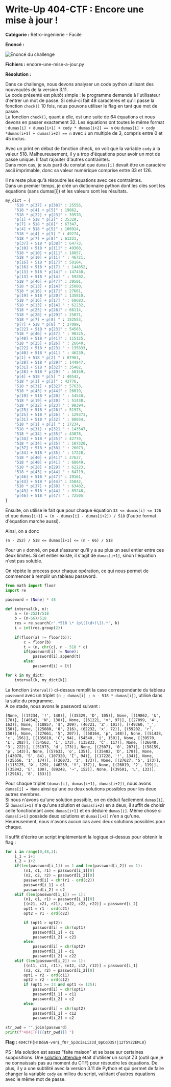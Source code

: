 # Write-Up 404-CTF : Encore une mise à jour !

__Catégorie :__ Rétro-ingénierie - Facile

**Enoncé :**

![Enoncé du challenge](images/enonce.png)

**Fichiers :** encore-une-mise-a-jour.py

**Résolution :**

Dans ce challenge, nous devons analyser un code python utilisant des nouveautés de la version 3.11.  
Le code présenté est plutôt simple : le programme demande à l'utilisateur d'entrer un mot de passe. Si celui-ci fait 48 caractères et qu'il passe la fonction `check()` 10 fois, nous pouvons utiliser le flag en tant que mot de passe.  
La fonction `check()`, quant à elle, est une suite de 64 équations et nous devons en passer exactement 32. Les équations ont toutes le même format : `dumas[i] + dumas[i+1] + cody * dumas[i+2] == n` ou `dumas[i] + cody *dumas[i+1] + dumas[i+2] == n` avec `i` un multiple de 3, compris entre 0 et 45 inclus.

Avec un print en début de fonction check, on voit que la variable `cody` a la valeur 518. Malheureusement, il y a trop d'équations pour avoir un mot de passe unique. Il faut rajouter d'autres contraintes.  
Dans mon cas, je suis parti du constat que `dumas[i]` devait être un caractère ascii imprimable, donc sa valeur numérique comprise entre 33 et 126.

Il ne reste plus qu'à résoudre les équations avec ces contraintes.  
Dans un premier temps, je créé un dictionnaire python dont les clés sont les équations (sans dumas[i]) et les valeurs sont les résultats.

```python
my_dict = {
    "518 * p[37] + p[38]" : 25556,
    "518 * p[4] + p[5]" : 19862,
    "518 * p[22] + p[23]" : 39570,
    "p[1] + 518 * p[2]" : 35329,
    "p[7] + 518 * p[8]" : 67347,
    "p[4] + 518 * p[5]" : 100914,
    "518 * p[4] + p[5] " : 49274,
    "518 * p[7] + p[8]" : 61221,
    "p[37] + 518 * p[38]" : 64773,
    "p[10] + 518 * p[11]" : 49360,
    "518 * p[10] + p[11]" : 18857,
    "518 * p[10] + p[11] " : 46721,
    "p[16] + 518 * p[17]" : 58164,
    "p[16] + 518 * p[17] " : 144852,
    "p[13] + 518 * p[14]" : 147438,
    "p[13] + 518 * p[14] " : 59202,
    "518 * p[46] + p[47]" : 39501,
    "518 * p[13] + p[14]" : 25080,
    "518 * p[16] + p[17]" : 27661,
    "p[19] + 518 * p[20]" : 135810,
    "518 * p[16] + p[17] " : 68683,
    "518 * p[13] + p[14] " : 62232,
    "518 * p[25] + p[26]" : 66114,
    "518 * p[28] + p[29]" : 25071,
    "518 * p[7] + p[8] " : 152553,
    "p[7] + 518 * p[8] " : 27099,
    "p[22] + 518 * p[23]" : 54563,
    "518 * p[46] + p[47] " : 98325,
    "p[40] + 518 * p[41]" : 115125,
    "518 * p[25] + p[26] " : 26640,
    "p[22] + 518 * p[23] " : 135833,
    "p[40] + 518 * p[41] " : 46239,
    "p[1] + 518 * p[2] " : 87961,
    "p[28] + 518 * p[29]" : 144847,
    "p[31] + 518 * p[32]" : 35402,
    "p[28] + 518 * p[29] " : 58159,
    "p[4] + 518 * p[5] " : 40542,
    "518 * p[1] + p[2]" : 42776,
    "518 * p[31] + p[32]" : 57633,
    "518 * p[43] + p[44]" : 26019,
    "p[19] + 518 * p[20] " : 54540,
    "518 * p[19] + p[20] " : 51438,
    "518 * p[22] + p[23] " : 98394,
    "p[25] + 518 * p[26]" : 51973,
    "p[25] + 518 * p[26] " : 129373,
    "p[31] + 518 * p[32] " : 88034,
    "518 * p[1] + p[2] " : 17234,
    "518 * p[31] + p[32] " : 143547,
    "518 * p[34] + p[35]" : 43078,
    "p[34] + 518 * p[35]" : 42770,
    "518 * p[34] + p[35] " : 107320,
    "p[37] + 518 * p[38] " : 26073,
    "p[34] + 518 * p[35] " : 17228,
    "518 * p[40] + p[41]" : 27627,
    "518 * p[40] + p[41] " : 68649,
    "518 * p[28] + p[29] " : 62223,
    "518 * p[43] + p[44] " : 64719,
    "p[46] + 518 * p[47]" : 29161,
    "p[43] + 518 * p[44]" : 35842,
    "518 * p[37] + p[38] " : 63482,
    "p[43] + 518 * p[44] " : 89248,
    "p[46] + 518 * p[47] " : 72505
}
```



Ensuite, on utilise le fait que pour chaque équation `33 <= dumas[i] <= 126` et que `dumas[i+1] = (n - dumas[i] - dumas[i+2]) / 518` (l'autre format d'équation marche aussi).

Ainsi, on a donc 
```
(n - 252) / 518 <= dumas[i+1] <= (n - 66) / 518
```
Pour un `n` donné, on peut s'assurer qu'il y a au plus un seul entier entre ces deux limites. Si cet entier existe, il s'agit de `dumas[i+1]`, sinon l'équation n'est pas soluble.

On répète le process pour chaque opération, ce qui nous permet de commencer à remplir un tableau password.

```python
from math import floor
import re

password = [None] * 48

def interval(k, n):
    a = (n-252)/518
    b = (n-66)/518
    res = re.search(r'.*518 \* (p\[(\d+)\]).*', k)
    i = int(res.group(2))
    
    if(floor(a) != floor(b)):
        c = floor(b)
        t = (n, chr(c), n - 518 * c)
        if(password[i] != None):
            password[i].append(t)
        else:
            password[i] = [t]

for k in my_dict:
    interval(k, my_dict[k])
```

La fonction `interval()` ci-dessus remplit la case correspondante du tableau `password` avec un triplet `(n ; dumas[i] ; n - 518 * dumas[i])`, utilisé dans la suite du programme.  
A ce stade, nous avons le password suivant :
```
[None, [(17234, '!', 140)], [(35329, 'D', 105)], None, [(19862, '&', 178)], [(40542, 'N', 138)], None, [(61221, 'v', 97)], [(27099, '4', 163)], None, [(18857, '$', 209), (46721, 'Z', 101)], [(49360, '_', 150)], None, [(25080, '0', 216), (62232, 'x', 72)], [(59202, 'r', 150)], None, [(27661, '5', 207)], [(58164, 'p', 148)], None, [(51438, 'c', 156)], [(135810, 'Ć', 94), (54540, 'i', 150)], None, [(39570, 'L', 202)], [(54563, 'i', 173), (135833, 'Ć', 117)], None, [(26640, '3', 222)], [(51973, 'd', 173)], None, [(25071, '0', 207)], [(58159, 'p', 143)], None, [(57633, 'o', 135)], [(35402, 'D', 178)], None, [(43078, 'S', 84), (107320, 'Ï', 94)], [(17228, '!', 134)], None, [(25556, '1', 174)], [(26073, '2', 173)], None, [(27627, '5', 173)], [(115125, 'Þ', 129), (46239, 'Y', 137)], None, [(26019, '2', 119)], [(35842, 'E', 100), (89248, '¬', 152)], None, [(39501, 'L', 133)], [(29161, '8', 153)]]
```

Pour chaque triplet `(dumas[i], dumas[i+1], dumas[i+2])`, nous avons `dumas[i] = None` ainsi qu'une ou deux solutions possibles pour les deux autres membres.  
Si nous n'avons qu'une solution possible, on en déduit facilement `dumas[i]`.  
Si `dumas[i+1]` n'a qu'une solution et `dumas[i+2]` en a deux, il suffit de choisir celle fonctionnant avec `dumas[i+1]` et en déduire `dumas[i]`.  Même chose si `dumas[i+1]` possède deux solutions et `dumas[i+2]` n'en a qu'une.  
Heureusement, nous n'avons aucun cas avec deux solutions possibles pour chaque.

Il suffit d'écrire un script implémentant la logique ci-dessus pour obtenir le flag :

```python
for i in range(0,48,3):
    i_1 = i+1
    i_2 = i+2
    if(len(password[i_1]) == 1 and len(password[i_2]) == 1):
        (n1, c1, r1) = password[i_1][0]
        (n2, c2, r2) = password[i_2][0]
        password[i] = chr(r1 - ord(c2))
        password[i_1] = c1
        password[i_2] = c2
    elif (len(password[i_1]) == 1):
        (n1, c1, r1) = password[i_1][0]
        [(n21, c21, r21), (n22, c22, r22)] = password[i_2]
        opt1 = r1 - ord(c21)
        opt2 = r1 - ord(c22)

        if (opt1 > opt2):
            password[i] = chr(opt1)
            password[i_1] = c1
            password[i_2] = c21
        else:
            password[i] = chr(opt2)
            password[i_1] = c1
            password[i_2] = c22
    elif (len(password[i_2]) == 1):
        [(n11, c11, r11), (n12, c12, r12)] = password[i_1]
        (n2, c2, r2) = password[i_2][0]
        opt1 = r2 - ord(c11)
        opt2 = r2 - ord(c12)
        if (opt1 >= 33 and opt1 <= 125):
            password[i] = chr(opt1)
            password[i_1] = c11
            password[i_2] = c2
        else:
            password[i] = chr(opt2)
            password[i_1] = c12
            password[i_2] = c2
        
str_pwd = "".join(password)
print(f"404CTF{{{str_pwd}}} ")
```

**Flag :** `404CTF{H!Dd&N-v4r$_f0r_5p3ciaLiz3d_0pCoD3S!|12T5Y22EML8}`

PS : Ma solution est assez "faite maison" et se base sur certaines suppositions. Une [solution attendue](https://github.com/HackademINT/404CTF-2023/tree/main/RetroIngenierie/encore-une-mise-a-jour) était d'utiliser un script Z3 (outil que je ne connaissais pas au moment du CTF) pour résoudre les équations. De plus, il y a une subtilité avec la version 3.11 de Python et qui permet de faire changer la variable `cody` au milieu du script, validant d'autres équations avec le même mot de passe.
